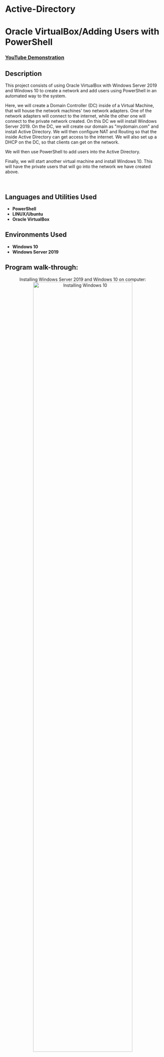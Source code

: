 # Active-Directory<h1> Oracle VirtualBox/Adding Users with PowerShell</h1>

 ### [YouTube Demonstration](https://youtu.be/7eJexJVCqJo)

<h2>Description</h2>
This project consists of using Oracle VirtualBox with Windows Server 2019 and Windows 10 to create a network and add users using PowerShell in an automated way to the system. 


Here, we will create a Domain Controller (DC) inside of a Virtual Machine, that will house the network machines' two network adapters. One of the network adapters will connect to the internet, while the other one will connect to the private network created. On this DC we will install Windows Server 2019.
On the DC, we will create our domain as "mydomain.com" and install Active  Directory. We will then configure NAT and Routing so that the inside Active Directory can get access to the internet.
We will also set up a DHCP on the DC, so that clients can get on the network.

We will then use PowerShell to add users into the Active Directory.

Finally, we will start another virtual machine and install Windows 10. This will have the private users that will go into the network we have created above.


<br />


<h2>Languages and Utilities Used</h2>

- <b>PowerShell</b> 
- <b>LINUX/Ubuntu</b>
- <b>Oracle VirtualBox</b> 

<h2>Environments Used </h2>

- <b>Windows 10</b>
- <b>Windows Server 2019</b>

<h2>Program walk-through:</h2>

<p align="center">
Installing Windows Server 2019 and Windows 10 on computer: <br/>
<img src="https://i.imgur.com/6L1uSQk.png" height="80%" width="80%" alt="Installing Windows 10"/>
<img src="https://i.imgur.com/LsAdKbM.png" height="80%" width="80%" alt="Installing Windows Server 2019"/>
<br />
<br />
Adding Windows Server 2019 to VirtualBox:
 Here, I am naming the server DC for Domain Controller as well as giving the server 2GB of memory and to run on 3 CPUs <br/>
<img src="https://i.imgur.com/PxOJlXV.png" height="80%" width="80%" alt="Adding WS2019 to VB"/>
<br />
<br />
In settings on the Windows Server 2019, I added on Adapter 1; NAT which will give me access to the outside internet, and then I added Adapter 2; Internal. 
 The internal network will give the clients access to the server: <br/>
<img src="https://i.imgur.com/udpqPbj.png" height="80%" width="80%" alt="WS2019 Settings"/>
<br />
<br />
For the next step, I installed Windows Server 2019 on a VM using VirtualBox:  <br/>
<img src="https://i.imgur.com/mmgnN0o.png" height="80%" width="80%" alt="Installing Windows Server 2019"/>
<br />
<br />
I then set up the NIC (Internal) internet within the network. Marking my IP as 172.016.000.001. My mask 255.255.255.0, and my DNS as pinging itself as 127.000.000.001:  <br/>
<img src="https://i.imgur.com/siTBHIn.png" height="80%" width="80%" alt="VM"/>
<br />
<br />
After setting up the IP address,  I created the Active Directory Domain Controller. Giving it the name "mydomain.com":  <br/>
<img src="https://i.imgur.com/HXmS6g7.png" height="80%" width="80%" alt="VM"/>
<img src="https://i.imgur.com/YGPw2F2.png" height="80%" width="80%" alt="VM"/>
<br />
<br />
Now it is time to set up an admin account instead of using the one windows provides
In order to do this, we had to create a new group within the system called "_ADMINS". We then added user mrayas (my name) and moved the user to the admins folder.:  <br/>
<img src="https://i.imgur.com/8jsLNrC.png" height="80%" width="80%" alt="VM"/>
<img src="https://i.imgur.com/Y6F9rGj.png" height="80%" width="80%" alt="VM"/>
<br />
<br />
Now we will install RAT (Remote Access Server)/NAS (Network Access Translation) in order to allow our client from Windows 10 to be on the network and have access to the internet. :  <br/>
<img src="https://i.imgur.com/2mBfzAC.png" height="80%" width="80%" alt="VM"/>
<img src="https://i.imgur.com/QakoxT5.png" height="80%" width="80%" alt="VM"/>
<br />
<br />
Following the installation of RAT/NAS, we will set up our DHCP which will allow a client (user) to join our network and sign on. Here, we w ill set the scope from: 172.16.0.100 to 172.16.0.200.: </br>
<img src="https://i.imgur.com/G47ArB6.png" height="80%" width="80%" alt="VM"/>
<img src="https://i.imgur.com/XPdMu7E.png" height="80%" width="80%" alt="VM"/>
<br />
<br />
Ones we have successfully set up our Active Directory Domain Controller, we will use PowerShell in order to add 1,000 random names into our Server. This will serve as the "users" or clients within our organization. In this list, I will also include my name (Miguel Rayas) to create a regular user within the organization. </br>
<img src="https://i.imgur.com/Ajxogpq.png" height="80%" width="80%" alt="VM"/>
<img src="https://i.imgur.com/doUPpr6.png" height="80%" width="80%" alt="VM"/>
<img src="https://i.imgur.com/guvUCFj.png" height="80%" width="80%" alt="VM"/>
<br />
<br />
In the final step, we will create a Windows 10 VM that will serve as a client of the network we created above.

<br />
<br />
We did have an issue because the client was not wanting to connect to our DNS server for some reason.(First picture) So what I did was restart the DNS server on the Domain Controller and went back to the client and it worked. For proof that we successfully connected to the internet, we were able to ping 'www.google.com'.
<img src="https://i.imgur.com/igDtS91.png" height="80%" width="80%" alt="VM"/>
<img src="https://i.imgur.com/GKA9IRn.png" height="80%" width="80%" alt="VM"/>
<img src="https://i.imgur.com/dTpdpT8.png" height="80%" width="80%" alt="VM"/>
<img src="https://i.imgur.com/IvZLqjN.png" height="80%" width="80%" alt="VM"/>
<br />
<br />

 
</p>

<br />
<br />

<br />
<br />
Observe the wiped disk:  <br/>
<img src="https://i.imgur.com/AeZkvFQ.png" height="80%" width="80%" alt="Disk Sanitization Steps"/>
</p>
<!--
 ```diff
- text in red
+ text in green
! text in orange
# text in gray
@@ text in purple (and bold)@@
```
--!>
